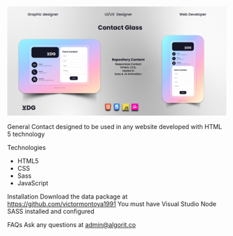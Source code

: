 ![Contact Glass](https://github.com/victormontoya1991/contact_glass/blob/main/assets/img/Ejm.png)

General 
Contact designed to be used in any website developed with HTML 5 technology

Technologies 
- HTML5
- CSS
- Sass
- JavaScript

Installation
Download the data package at https://github.com/victormontoya1991 You must have Visual Studio Node SASS installed and configured

FAQs 
Ask any questions at admin@algorit.co